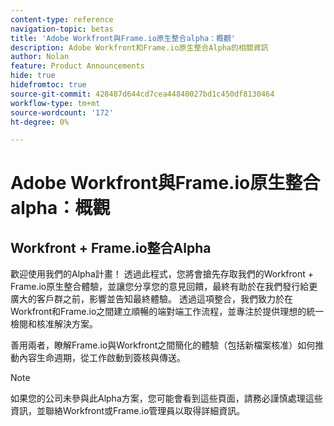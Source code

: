 ```yaml
---
content-type: reference
navigation-topic: betas
title: 'Adobe Workfront與Frame.io原生整合alpha：概觀'
description: Adobe Workfront和Frame.io原生整合Alpha的相關資訊
author: Nolan
feature: Product Announcements
hide: true
hidefromtoc: true
source-git-commit: 428487d644cd7cea44840027bd1c450df8130464
workflow-type: tm+mt
source-wordcount: '172'
ht-degree: 0%

---
```



# Adobe Workfront與Frame.io原生整合alpha：概觀

## Workfront + Frame.io整合Alpha

歡迎使用我們的Alpha計畫！ 透過此程式，您將會搶先存取我們的Workfront + Frame.io原生整合體驗，並讓您分享您的意見回饋，最終有助於在我們發行給更廣大的客戶群之前，影響並告知最終體驗。 透過這項整合，我們致力於在Workfront和Frame.io之間建立順暢的端對端工作流程，並專注於提供理想的統一檢閱和核准解決方案。

善用兩者，瞭解Frame.io與Workfront之間簡化的體驗（包括新檔案核准）如何推動內容生命週期，從工作啟動到簽核與傳送。

<!--
Learn more about 

This program and feedback participation activities: <link> 

The new experience and features  and how you can test them: <link> 
-->

>[!NOTE]
>
>如果您的公司未參與此Alpha方案，您可能會看到這些頁面，請務必謹慎處理這些資訊，並聯絡Workfront或Frame.io管理員以取得詳細資訊。

<!--
# The program and planned feedback activities 

This alpha program provides you with the unique opportunity to test the seamless experience that we aim to build by leveraging the best of both worlds. Workfront for work planning and monitoring as well as managing the review & approval process of requested assets and Frame.io for creative collaboration and conducting the review & approval.    

As part of the alpha program, we're going to work closely together to shape what will become the future unified formal review & approval experience across Adobe.  

Therefore, we will establish certain communication channels that will allow us to stay connected, share updates and get your hands-on feedback. Our goal is to understand what capabilities would be required that will allow your company and users to adopt this solution in your Production environment. Please use the following communication channels to share your feedback: 

# Communication Channels 

## Alpha demo & MVP prototype feedback calls (per customer) 

The Adobe Team is going to set up multiple individual meetings with each alpha customer to present the MVP prototype along with the experience released to your preview / sandbox environment. During these calls you will get the opportunity to provide feedback and let us know your thoughts around the way we envision the future unified review & approval and what is needed to have you adopt this in Production. Please reach out to your group's spokesperson to learn when the next call is scheduled for. The plan is to start with weekly calls until we have captured all your feedback and then move onto a less frequent call cadence. 

Besides the guided demo / feedback sessions we encourage you to continue exploring the experience and perform further tests with the various groups and persona's involved. Please follow these basic instructions on how to test the solution. 

## Slack Channel (per customer) 

The Adobe Team is going to set up and invite your alpha testing group to a Slack Workspace. This space is intended to accelerate communication and allow you to easily share and discuss ideas outside the scheduled calls but also submit issues you come across. Please talk to your testing group's spokesperson in case you haven't been invited to this slack workspace. 

Please read the best practices section on how to best submit ideas and issues 

## Email 

Use this communication method to submit feedback, especially ideas that contain confidential information or material (screenshots or screen recordings) that you don't want to share with other Adobe customers but Adobe only. 

# Send feedback 

We value your input and believe that your perspective is crucial in helping us create the best experience possible. Because we're specifically looking at understanding what capabilities would be required to have you adopt the solution in Production, please   

Mention it during our regular demo/feedback calls 

Share it on our alpha program slack channel  

Or send it via e-mail to ossmann@adobe.com 

## How to best submit ideas 

Please try to give as much context as possible by describing 

The goal you want to achieve (aka "Job-to-be-done") 

the problem that keeps you from achieving this goal 

how a potential solution could look like 

Don't forget to include screenshots or screen recordings as well as examples to best describe your idea.  

## How to best submit issues / bugs 

In case you discover any issues or bugs please share them via our Slack channel so it's easier for the team to ask questions and have them resolved as soon as possible. 

Please try to give as much context as possible by answering the following questions: 

What did you expect to happen? 

What really happened? 

Steps to reproduce the issue?  

Please attach a screenshot if possible -->
